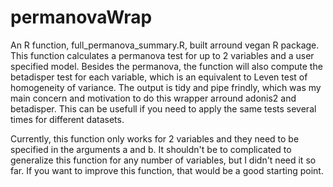 # permanovaWrap
An R function, full_permanova_summary.R, built arround vegan R package. This function calculates a permanova test for up to 2 variables and a user specified model. Besides the permanova, the function will also compute the betadisper test for each variable, which is an equivalent to Leven test of homogeneity of variance. The output is tidy and pipe frindly, which was my main concern and motivation to do this wrapper arround adonis2 and betadisper. This can be usefull if you need to apply the same tests several times for different datasets.  

Currently, this function only works for 2 variables and they need to be specified in the arguments a and b. It shouldn't be to complicated to generalize this function for any number of variables, but I didn't need it so far. If you want to improve this function, that would be a good starting point.
